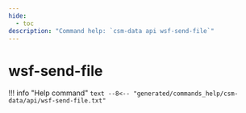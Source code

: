 ```yaml
---
hide:
  - toc
description: "Command help: `csm-data api wsf-send-file`"
---
```

# wsf-send-file

!!! info "Help command"
    ```text
    --8<-- "generated/commands_help/csm-data/api/wsf-send-file.txt"
    ```
